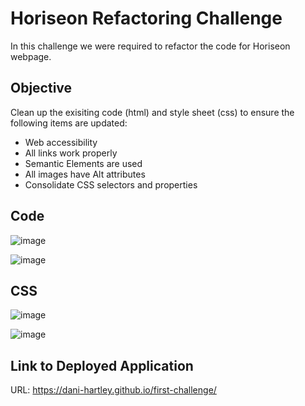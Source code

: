 # Horiseon Refactoring Challenge

In this challenge we were required to refactor the code for Horiseon webpage. 

## Objective

Clean up the exisiting code (html) and style sheet (css) to ensure the following items are updated:
* Web accessibility
* All links work properly
* Semantic Elements are used
* All images have Alt attributes
* Consolidate CSS selectors and properties

## Code

![image](https://user-images.githubusercontent.com/79660405/112349825-0ebab700-8c97-11eb-8192-1ee3b4dcbb2e.png)


![image](https://user-images.githubusercontent.com/79660405/112349926-25f9a480-8c97-11eb-87e6-24ef6f8b6cbb.png)


## CSS

![image](https://user-images.githubusercontent.com/79660405/112350142-46c1fa00-8c97-11eb-9855-9eeb51c31074.png)


![image](https://user-images.githubusercontent.com/79660405/112350938-6f49f400-8c97-11eb-8598-06f52f6cc71a.png)


## Link to Deployed Application

URL: https://dani-hartley.github.io/first-challenge/
